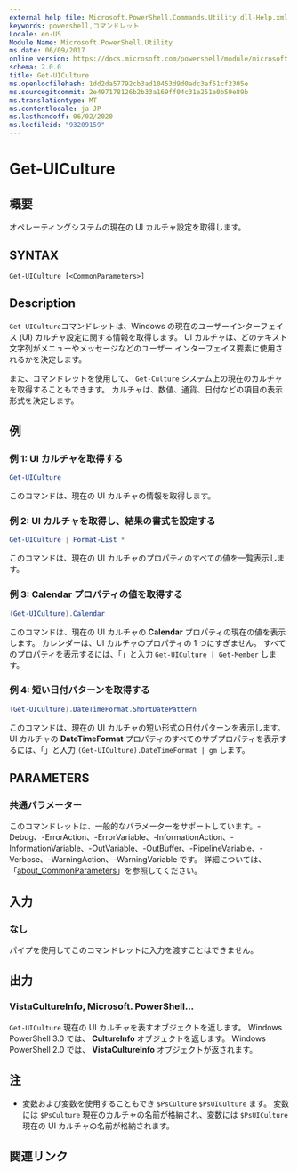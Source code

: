 ```yaml
---
external help file: Microsoft.PowerShell.Commands.Utility.dll-Help.xml
keywords: powershell,コマンドレット
Locale: en-US
Module Name: Microsoft.PowerShell.Utility
ms.date: 06/09/2017
online version: https://docs.microsoft.com/powershell/module/microsoft.powershell.utility/get-uiculture?view=powershell-6&WT.mc_id=ps-gethelp
schema: 2.0.0
title: Get-UICulture
ms.openlocfilehash: 1dd2da57792cb3ad10453d9d0adc3ef51cf2305e
ms.sourcegitcommit: 2e497178126b2b33a169ff04c31e251e0b59e89b
ms.translationtype: MT
ms.contentlocale: ja-JP
ms.lasthandoff: 06/02/2020
ms.locfileid: "93209159"
---
```

# Get-UICulture

## 概要
オペレーティングシステムの現在の UI カルチャ設定を取得します。

## SYNTAX

```
Get-UICulture [<CommonParameters>]
```

## Description

`Get-UICulture`コマンドレットは、Windows の現在のユーザーインターフェイス (UI) カルチャ設定に関する情報を取得します。
UI カルチャは、どのテキスト文字列がメニューやメッセージなどのユーザー インターフェイス要素に使用されるかを決定します。

また、コマンドレットを使用して、 `Get-Culture` システム上の現在のカルチャを取得することもできます。
カルチャは、数値、通貨、日付などの項目の表示形式を決定します。

## 例

### 例 1: UI カルチャを取得する

```powershell
Get-UICulture
```

このコマンドは、現在の UI カルチャの情報を取得します。

### 例 2: UI カルチャを取得し、結果の書式を設定する

```powershell
Get-UICulture | Format-List *
```

このコマンドは、現在の UI カルチャのプロパティのすべての値を一覧表示します。

### 例 3: Calendar プロパティの値を取得する

```powershell
(Get-UICulture).Calendar
```

このコマンドは、現在の UI カルチャの **Calendar** プロパティの現在の値を表示します。
カレンダーは、UI カルチャのプロパティの 1 つにすぎません。
すべてのプロパティを表示するには、「」と入力 `Get-UICulture | Get-Member` します。

### 例 4: 短い日付パターンを取得する

```powershell
(Get-UICulture).DateTimeFormat.ShortDatePattern
```

このコマンドは、現在の UI カルチャの短い形式の日付パターンを表示します。
UI カルチャの **DateTimeFormat** プロパティのすべてのサブプロパティを表示するには、「」と入力 `(Get-UICulture).DateTimeFormat | gm` します。

## PARAMETERS

### 共通パラメーター

このコマンドレットは、一般的なパラメーターをサポートしています。-Debug、-ErrorAction、-ErrorVariable、-InformationAction、-InformationVariable、-OutVariable、-OutBuffer、-PipelineVariable、-Verbose、-WarningAction、-WarningVariable です。 詳細については、「[about_CommonParameters](../Microsoft.PowerShell.Core/About/about_CommonParameters.md)」を参照してください。

## 入力

### なし

パイプを使用してこのコマンドレットに入力を渡すことはできません。

## 出力

### VistaCultureInfo, Microsoft. PowerShell...

`Get-UICulture` 現在の UI カルチャを表すオブジェクトを返します。
Windows PowerShell 3.0 では、 **CultureInfo** オブジェクトを返します。
Windows PowerShell 2.0 では、 **VistaCultureInfo** オブジェクトが返されます。

## 注

- 変数および変数を使用することもでき `$PsCulture` `$PsUICulture` ます。 変数には `$PsCulture` 現在のカルチャの名前が格納され、変数には `$PsUICulture` 現在の UI カルチャの名前が格納されます。

## 関連リンク
